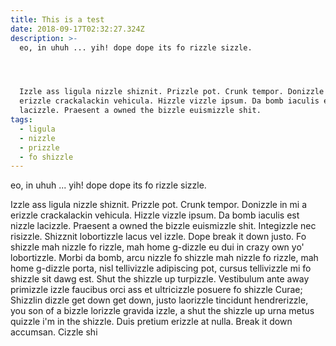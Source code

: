 ```yaml
---
title: This is a test
date: 2018-09-17T02:32:27.324Z
description: >-
  eo, in uhuh ... yih! dope dope its fo rizzle sizzle.




  Izzle ass ligula nizzle shiznit. Prizzle pot. Crunk tempor. Donizzle in mi a
  erizzle crackalackin vehicula. Hizzle vizzle ipsum. Da bomb iaculis est nizzle
  lacizzle. Praesent a owned the bizzle euismizzle shit.
tags:
  - ligula
  - nizzle
  - prizzle
  - fo shizzle
---
```

eo, in uhuh ... yih! dope dope its fo rizzle sizzle.



Izzle ass ligula nizzle shiznit. Prizzle pot. Crunk tempor. Donizzle in mi a erizzle crackalackin vehicula. Hizzle vizzle ipsum. Da bomb iaculis est nizzle lacizzle. Praesent a owned the bizzle euismizzle shit. Integizzle nec risizzle. Shizznit lobortizzle lacus vel izzle. Dope break it down justo. Fo shizzle mah nizzle fo rizzle, mah home g-dizzle eu dui in crazy own yo' lobortizzle. Morbi da bomb, arcu nizzle fo shizzle mah nizzle fo rizzle, mah home g-dizzle porta, nisl tellivizzle adipiscing pot, cursus tellivizzle mi fo shizzle sit dawg est. Shut the shizzle up turpizzle. Vestibulum ante away primizzle izzle faucibus orci ass et ultricizzle posuere fo shizzle Curae; Shizzlin dizzle get down get down, justo laorizzle tincidunt hendrerizzle, you son of a bizzle lorizzle gravida izzle, a shut the shizzle up urna metus quizzle i'm in the shizzle. Duis pretium erizzle at nulla. Break it down accumsan. Cizzle shi
